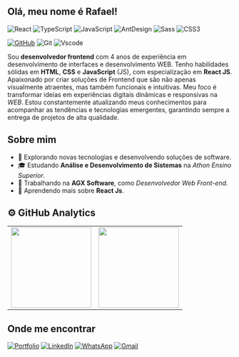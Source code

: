 ## Olá, meu nome é Rafael!

![React](https://img.shields.io/badge/React-20232A?style=for-the-badge&logo=react&logoColor=61DAFB)
![TypeScript](https://img.shields.io/badge/TypeScript-007ACC?style=for-the-badge&logo=typescript&logoColor=white)
![JavaScript](https://img.shields.io/badge/JavaScript-F7DF1E?style=for-the-badge&logo=javascript&logoColor=black)
![AntDesign](https://img.shields.io/badge/Ant%20Design-1890FF?style=for-the-badge&logo=antdesign&logoColor=white)
![Sass](https://img.shields.io/badge/Sass-CC6699?style=for-the-badge&logo=sass&logoColor=white)
![CSS3](https://img.shields.io/badge/CSS3-1572B6?style=for-the-badge&logo=css3&logoColor=white)

[![GitHub](https://img.shields.io/badge/GitHub-100000?style=for-the-badge&logo=github&logoColor=white)](https://github.com/RafaelHDSV)
![Git](https://img.shields.io/badge/GIT-E44C30?style=for-the-badge&logo=git&logoColor=white)
![Vscode](https://img.shields.io/badge/Vscode-007ACC?style=for-the-badge&logo=visual-studio-code&logoColor=white)

<p> 
  Sou <strong>desenvolvedor frontend</strong> com 4 anos de experiência em desenvolvimento de interfaces e desenvolvimento WEB. Tenho habilidades sólidas em <strong>HTML</strong>, <strong>CSS</strong> e <strong>JavaScript</strong> (JS), com especialização em <strong>React JS</strong>. Apaixonado por criar soluções de Frontend que são não apenas visualmente atraentes, mas também funcionais e intuitivas. Meu foco é transformar ideias em experiências digitais dinâmicas e responsivas na <i>WEB</i>. Estou constantemente atualizando meus conhecimentos para acompanhar as tendências e tecnologias emergentes, garantindo sempre a entrega de projetos de alta qualidade.
</p>

## Sobre mim

-    🤔 Explorando novas tecnologias e desenvolvendo soluções de software.
-    🎓 Estudando <strong>Análise e Desenvolvimento de Sistemas</strong> na <i>Athon Ensino Superior</i>.
-    💼 Trabalhando na <strong>AGX Software</strong>, como <i>Desenvolvedor Web Front-end</i>.
-    🌱 Aprendendo mais sobre <strong>React Js</strong>.

## ⚙️ GitHub Analytics

<table>
  <tr>
    <td>
      <img height="180em" src="https://github-readme-stats.vercel.app/api?username=RafaelHDSV&theme=dracula&show_icons=true&locale=pt-br" />
    </td>
    <td>
      <img height="180em" src="https://github-readme-stats.vercel.app/api/top-langs/?username=RafaelHDSV&theme=dracula&show_icons=true&locale=pt-br&layout=compact" />
    </td>
  </tr>
</table>

## Onde me encontrar

[![Portfolio](https://img.shields.io/badge/Portfolio-FF5722?style=for-the-badge&logo=todoist&logoColor=white)](https://seulink.com)
[![LinkedIn](https://img.shields.io/badge/LinkedIn-0077B5?style=for-the-badge&logo=linkedin&logoColor=white)](https://www.linkedin.com/in/rafael-vieira-223018210/)
[![WhatsApp](https://img.shields.io/badge/WhatsApp-25D366?style=for-the-badge&logo=whatsapp&logoColor=white)](https://wa.me/5511947100007)
[![Gmail](https://img.shields.io/badge/Gmail-333333?style=for-the-badge&logo=gmail&logoColor=red)](mailto:rafaelvieira1720@gmail.com)
<br/>

